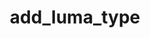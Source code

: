 ---
title: add_luma_type
category: method
signature: 'add_luma_type( $id, $options = "" )'
synopsis: Adds a luma type

returns:
  -
    type: boolean
    description: Returns true on success, false if a luma type with the given id is already added or any of the options are incomplete

arguments:
  -
    name: id
    type: string
    description: unique identifier
  -
    name: options
    type: string|array
    default: '""'
    description: See further down for available options

options:
  -
    name: "name"
    type: "string"
    default: "id"
    description: The name for display. Defaults to the id with the first character capitalized
  -
    name: "fn"
    type: "callback"
    description: A callback that transforms the luma values

callbacks:
  -
    name: Transformation Callback Function
    arguments:
      -
        name: luma
        type: float
        description: Linear float between -1 and 1
      -
        name: type
        type: string
        description: ID of the luma type
    returns:
      -
        type: float
        description: Should return a float between -1 and 1

see:
  -
    path: _guides/luma.md
---
